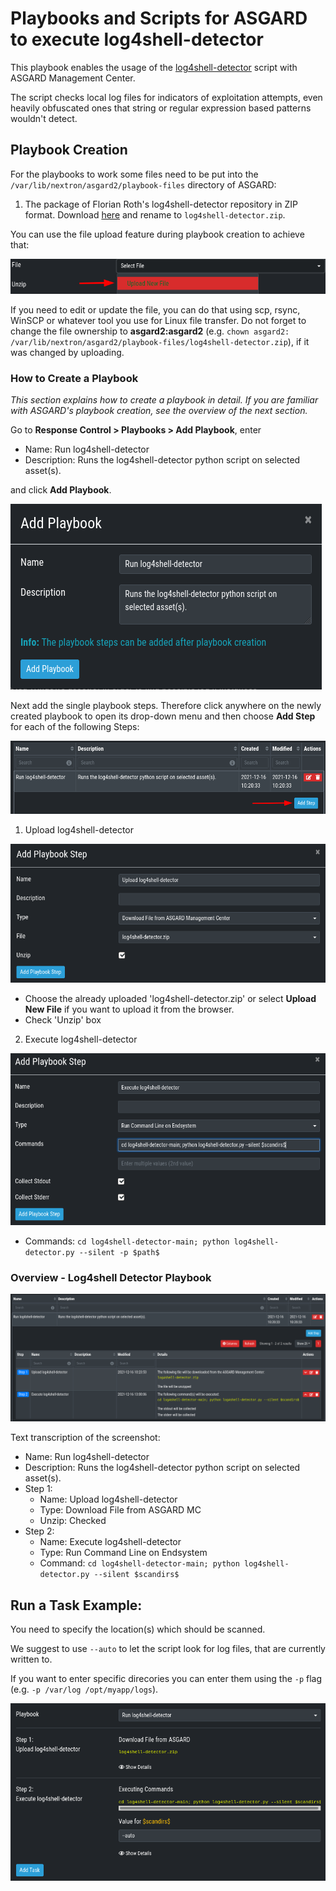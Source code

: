 # Playbooks and Scripts for ASGARD to execute log4shell-detector
This playbook enables the usage of the [log4shell-detector](https://github.com/Neo23x0/log4shell-detector) script with ASGARD Management Center.

The script checks local log files for indicators of exploitation attempts, even heavily obfuscated ones that string or regular expression based patterns wouldn't detect.

## Playbook Creation
For the playbooks to work some files need to be put into the `/var/lib/nextron/asgard2/playbook-files` directory of ASGARD:

1. The package of Florian Roth's log4shell-detector repository in ZIP format. Download [here](https://github.com/Neo23x0/log4shell-detector) and rename to `log4shell-detector.zip`.

You can use the file upload feature during playbook creation to achieve that:

![01.png](img/01.png)

If you need to edit or update the file, you can do that using scp, rsync, WinSCP or whatever tool you use for Linux file transfer. Do not forget to change the file ownership to **asgard2:asgard2**
(e.g. `chown asgard2: /var/lib/nextron/asgard2/playbook-files/log4shell-detector.zip`), if it was changed by uploading.


### How to Create a Playbook
*This section explains how to create a playbook in detail. If you are familiar with ASGARD's playbook creation, see the overview of the next section.*

Go to **Response Control > Playbooks > Add Playbook**, enter
* Name: Run log4shell-detector
* Description: Runs the log4shell-detector python script on selected asset(s).

and click **Add Playbook**.

![02.png](img/02.png)

Next add the single playbook steps. Therefore click anywhere on the newly created playbook to open its drop-down menu and then choose **Add Step** for each of the following Steps:

![03.png](img/03.png)

1. Upload log4shell-detector

![04.png](img/04.png)

- Choose the already uploaded 'log4shell-detector.zip' or select **Upload New File** if you want to upload it from the browser.
- Check 'Unzip' box

2. Execute log4shell-detector

![05.png](img/05.png)

- Commands: `cd log4shell-detector-main; python log4shell-detector.py --silent -p $path$`
    

### Overview - Log4shell Detector Playbook

![06.png](img/06.png)

Text transcription of the screenshot:
* Name: Run log4shell-detector
* Description: Runs the log4shell-detector python script on selected asset(s).
* Step 1:
	* Name: Upload log4shell-detector
    * Type: Download File from ASGARD MC
    * Unzip: Checked
* Step 2:
	* Name: Execute log4shell-detector
    * Type: Run Command Line on Endsystem
    * Command: `cd log4shell-detector-main; python log4shell-detector.py --silent $scandirs$`

## Run a Task Example:
You need to specify the location(s) which should be scanned.

We suggest to use `--auto` to let the script look for log files, that are currently written to.

If you want to enter specific direcories you can enter them using the `-p` flag (e.g. `-p /var/log /opt/myapp/logs`).

![07.png](img/07.png)
